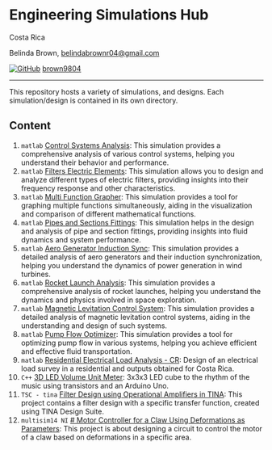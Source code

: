 # Engineering Simulations Hub

Costa Rica

Belinda Brown, belindabrownr04@gmail.com

[![GitHub](https://img.shields.io/badge/--181717?logo=github&logoColor=ffffff)](https://github.com/)
[brown9804](https://github.com/brown9804)

----------

This repository hosts a variety of simulations, and designs. Each simulation/design is contained in its own directory. 

## Content

1. `matlab` [Control Systems Analysis](./1_ControlSystemsAnalysis/): This simulation provides a comprehensive analysis of various control systems, helping you understand their behavior and performance.
2. `matlab` [Filters Electric Elements](./2_FiltersElectricElements/): This simulation allows you to design and analyze different types of electric filters, providing insights into their frequency response and other characteristics.
3. `matlab` [Multi Function Grapher](./3_MultiFuncGrapher/): This simulation provides a tool for graphing multiple functions simultaneously, aiding in the visualization and comparison of different mathematical functions.
4. `matlab` [Pipes and Sections Fittings](./4_PipesnSectionsFittings/): This simulation helps in the design and analysis of pipe and section fittings, providing insights into fluid dynamics and system performance.
5. `matlab` [Aero Generator Induction Sync](./5_AeroGeneratorInductionSync/): This simulation provides a detailed analysis of aero generators and their induction synchronization, helping you understand the dynamics of power generation in wind turbines.
6. `matlab` [Rocket Launch Analysis](./6_RocketLaunchAnalysis/): This simulation provides a comprehensive analysis of rocket launches, helping you understand the dynamics and physics involved in space exploration.
7. `matlab` [Magnetic Levitation Control System](./7_MagneticLevitationControlSystem/): This simulation provides a detailed analysis of magnetic levitation control systems, aiding in the understanding and design of such systems.
8. `matlab` [Pump Flow Optimizer](./8_PumpFlowOptimizer/): This simulation provides a tool for optimizing pump flow in various systems, helping you achieve efficient and effective fluid transportation.
9. `matlab` [Residential Electrical Load Analysis - CR](./9_ResidentialLoadAnalysis-CR/): Design of an electrical load survey in a residential and outputs obtained for Costa Rica.
10. `C++` [3D LED Volume Unit Meter](./10_3DLedVUmeter/): 3x3x3 LED cube to the rhythm of the music using transistors and an Arduino Uno.
11. `TSC - tina` [Filter Design using Operational Amplifiers in TINA](./11_FilterDesignWithOpAmpsInTINA/): This project contains a filter design with a specific transfer function, created using TINA Design Suite.
12. `multisim14 NI` [# Motor Controller for a Claw Using Deformations as Parameters](./12_ClawMotorController/): This project is about designing a circuit to control the motor of a claw based on deformations in a specific area.